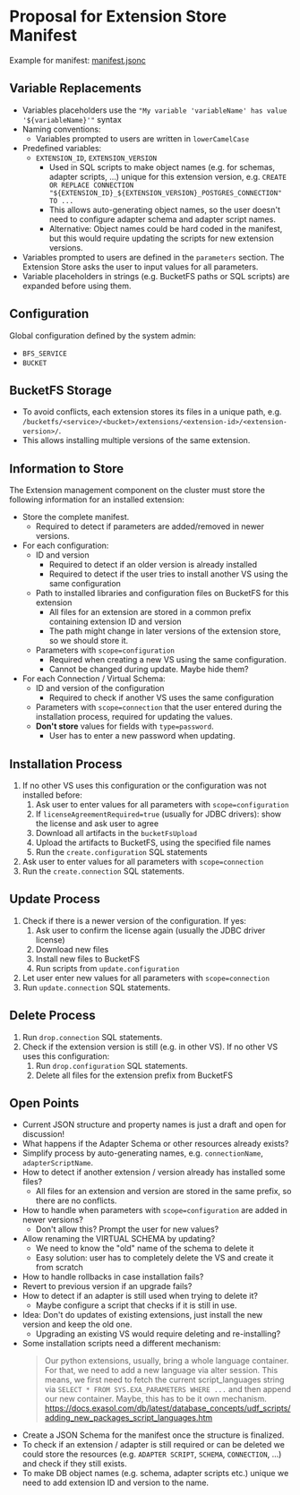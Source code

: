 # Proposal for Extension Store Manifest

Example for manifest: [manifest.jsonc](./manifest.jsonc)

## Variable Replacements

* Variables placeholders use the `"My variable 'variableName' has value '${variableName}'"` syntax
* Naming conventions:
  * Variables prompted to users are written in `lowerCamelCase`
* Predefined variables:
  * `EXTENSION_ID`, `EXTENSION_VERSION`
    * Used in SQL scripts to make object names (e.g. for schemas, adapter scripts, ...) unique for this extension version, e.g. `CREATE OR REPLACE CONNECTION "${EXTENSION_ID}_${EXTENSION_VERSION}_POSTGRES_CONNECTION" TO ...`
    * This allows auto-generating object names, so the user doesn't need to configure adapter schema and adapter script names.
    * Alternative: Object names could be hard coded in the manifest, but this would require updating the scripts for new extension versions.
* Variables prompted to users are defined in the `parameters` section. The Extension Store asks the user to input values for all parameters.
* Variable placeholders in strings (e.g. BucketFS paths or SQL scripts) are expanded before using them.

## Configuration

Global configuration defined by the system admin:
* `BFS_SERVICE`
* `BUCKET`

## BucketFS Storage

* To avoid conflicts, each extension stores its files in a unique path, e.g. `/bucketfs/<service>/<bucket>/extensions/<extension-id>/<extension-version>/`.
* This allows installing multiple versions of the same extension.

## Information to Store

The Extension management component on the cluster must store the following information for an installed extension:

* Store the complete manifest.
    * Required to detect if parameters are added/removed in newer versions.
* For each configuration:
    * ID and version
        * Required to detect if an older version is already installed
        * Required to detect if the user tries to install another VS using the same configuration
    * Path to installed libraries and configuration files on BucketFS for this extension
        * All files for an extension are stored in a common prefix containing extension ID and version
        * The path might change in later versions of the extension store, so we should store it.
    * Parameters with `scope=configuration`
        * Required when creating a new VS using the same configuration.
        * Cannot be changed during update. Maybe hide them?
* For each Connection / Virtual Schema:
    * ID and version of the configuration
        * Required to check if another VS uses the same configuration
    * Parameters with `scope=connection` that the user entered during the installation process, required for updating the values.
    * **Don't store** values for fields with `type=password`.
        * User has to enter a new password when updating.

## Installation Process

1. If no other VS uses this configuration or the configuration was not installed before:
    1. Ask user to enter values for all parameters with `scope=configuration`
    1. If `licenseAgreementRequired=true` (usually for JDBC drivers): show the license and ask user to agree
    1. Download all artifacts in the `bucketFsUpload`
    1. Upload the artifacts to BucketFS, using the specified file names
    1. Run the `create.configuration` SQL statements
1. Ask user to enter values for all parameters with `scope=connection`
1. Run the `create.connection` SQL statements.

## Update Process

1. Check if there is a newer version of the configuration. If yes:
    1. Ask user to confirm the license again (usually the JDBC driver license)
    1. Download new files
    1. Install new files to BucketFS
    1. Run scripts from `update.configuration`
1. Let user enter new values for all parameters with `scope=connection`
1. Run `update.connection` SQL statements.

## Delete Process

1. Run `drop.connection` SQL statements.
1. Check if the extension version is still (e.g. in other VS). If no other VS uses this configuration:
    1. Run `drop.configuration` SQL statements.
    1. Delete all files for the extension prefix from BucketFS

## Open Points

* Current JSON structure and property names is just a draft and open for discussion!
* What happens if the Adapter Schema or other resources already exists?
* Simplify process by auto-generating names, e.g. `connectionName`, `adapterScriptName`.
* How to detect if another extension / version already has installed some files?
    * All files for an extension and version are stored in the same prefix, so there are no conflicts.
* How to handle when parameters with `scope=configuration` are added in newer versions?
    * Don't allow this? Prompt the user for new values?
* Allow renaming the VIRTUAL SCHEMA by updating?
    * We need to know the "old" name of the schema to delete it
    * Easy solution: user has to completely delete the VS and create it from scratch
* How to handle rollbacks in case installation fails?
* Revert to previous version if an upgrade fails?
* How to detect if an adapter is still used when trying to delete it?
    * Maybe configure a script that checks if it is still in use.
* Idea: Don't do updates of existing extensions, just install the new version and keep the old one.
    * Upgrading an existing VS would require deleting and re-installing?
* Some installation scripts need a different mechanism:
    > Our python extensions, usually, bring a whole language container. For that, we need to add a new language via alter session. This means, we first need to fetch the current script_languages string via `SELECT * FROM SYS.EXA_PARAMETERS WHERE ...` and then append our new container. Maybe, this has to be it own mechanism.
    https://docs.exasol.com/db/latest/database_concepts/udf_scripts/adding_new_packages_script_languages.htm
* Create a JSON Schema for the manifest once the structure is finalized.
* To check if an extension / adapter is still required or can be deleted we could store the resources (e.g. `ADAPTER SCRIPT`, `SCHEMA`, `CONNECTION`, ...) and check if they still exists.
* To make DB object names (e.g. schema, adapter scripts etc.) unique we need to add extension ID and version to the name.